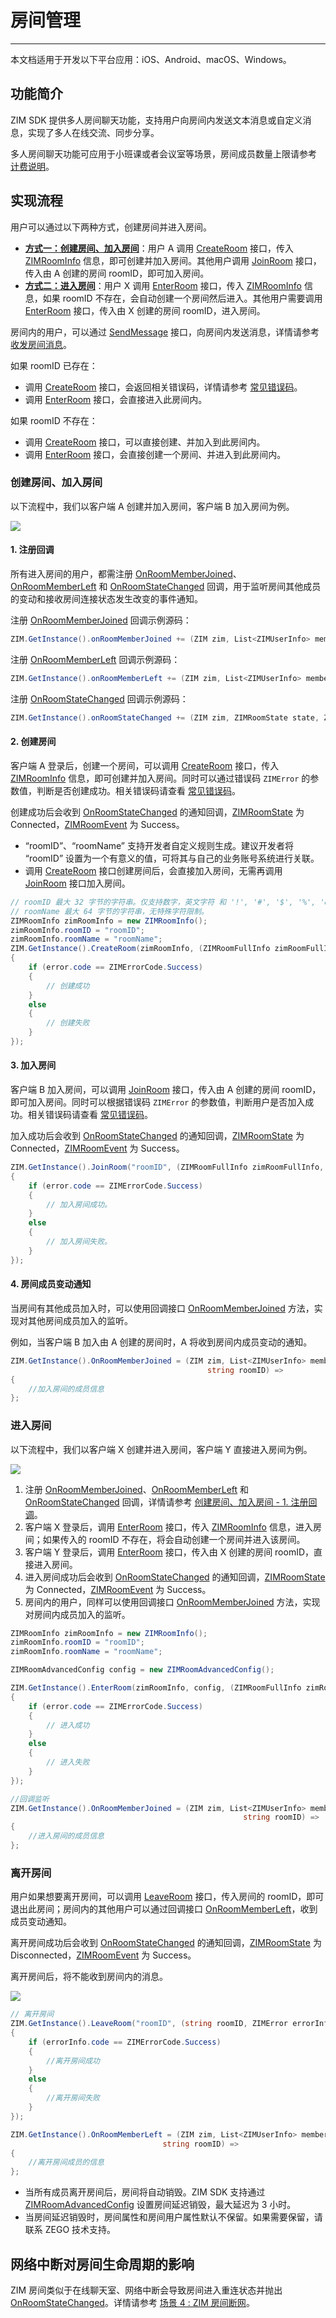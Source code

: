 # 房间管理

- - -

<Note title="说明">

本文档适用于开发以下平台应用：iOS、Android、macOS、Windows。
</Note>

## 功能简介

ZIM SDK 提供多人房间聊天功能，支持用户向房间内发送文本消息或自定义消息，实现了多人在线交流、同步分享。

多人房间聊天功能可应用于小班课或者会议室等场景，房间成员数量上限请参考 [计费说明](/zim-u3d/introduction/pricing)。


## 实现流程

用户可以通过以下两种方式，创建房间并进入房间。

- <b>[方式一：创建房间、加入房间](#创建房间加入房间)</b>：用户 A 调用 [CreateRoom](https://doc-zh.zego.im/article/api?doc=zim_API~cs_unity3d~class~ZIM#create-room) 接口，传入 [ZIMRoomInfo](https://doc-zh.zego.im/article/api?doc=zim_API~cs_unity3d~class~ZIMRoomInfo) 信息，即可创建并加入房间。其他用户调用 [JoinRoom](https://doc-zh.zego.im/article/api?doc=zim_API~cs_unity3d~class~ZIM#join-room) 接口，传入由 A 创建的房间 roomID，即可加入房间。
- <b>[方式二：进入房间](#进入房间)</b>：用户 X 调用 [EnterRoom](https://doc-zh.zego.im/article/api?doc=zim_API~cs_unity3d~class~ZIM#enter-room) 接口，传入 [ZIMRoomInfo](https://doc-zh.zego.im/article/api?doc=zim_API~cs_unity3d~class~ZIMRoomInfo) 信息，如果 roomID 不存在，会自动创建一个房间然后进入。其他用户需要调用 [EnterRoom](https://doc-zh.zego.im/article/api?doc=zim_API~cs_unity3d~class~ZIM#enter-room) 接口，传入由 X 创建的房间 roomID，进入房间。

房间内的用户，可以通过 [SendMessage](https://doc-zh.zego.im/article/api?doc=zim_API~cs_unity3d~class~ZIM#send-message) 接口，向房间内发送消息，详情请参考 [收发房间消息](/zim-u3d/send-and-receive-messages)。

<Note title="说明">

如果 roomID 已存在：

- 调用 [CreateRoom](https://doc-zh.zego.im/article/api?doc=zim_API~cs_unity3d~class~ZIM#create-room) 接口，会返回相关错误码，详情请参考 [常见错误码](/zim-u3d/sdk-error-codes/zim)。
- 调用 [EnterRoom](https://doc-zh.zego.im/article/api?doc=zim_API~cs_unity3d~class~ZIM#enter-room) 接口，会直接进入此房间内。

如果 roomID 不存在：

- 调用 [CreateRoom](https://doc-zh.zego.im/article/api?doc=zim_API~cs_unity3d~class~ZIM#create-room) 接口，可以直接创建、并加入到此房间内。
- 调用 [EnterRoom](https://doc-zh.zego.im/article/api?doc=zim_API~cs_unity3d~class~ZIM#enter-room) 接口，会直接创建一个房间、并进入到此房间内。
</Note>

### 创建房间、加入房间

以下流程中，我们以客户端 A 创建并加入房间，客户端 B 加入房间为例。

<Frame width="512" height="auto" caption=""><img src="https://doc-media.zego.im/sdk-doc/Pics/ZIM/Unity/CreateRoom3_new.jpg" /></Frame>

#### 1. 注册回调

所有进入房间的用户，都需注册 [OnRoomMemberJoined](https://doc-zh.zego.im/article/api?doc=zim_API~cs_unity3d~class~ZIMEventHandler#on-room-member-joined)、[OnRoomMemberLeft](https://doc-zh.zego.im/article/api?doc=zim_API~cs_unity3d~class~ZIMEventHandler#on-room-member-left) 和 [OnRoomStateChanged](https://doc-zh.zego.im/article/api?doc=zim_API~cs_unity3d~class~ZIMEventHandler#on-room-state-changed) 回调，用于监听房间其他成员的变动和接收房间连接状态发生改变的事件通知。

注册 [OnRoomMemberJoined](https://doc-zh.zego.im/article/api?doc=zim_API~cs_unity3d~class~ZIMEventHandler#on-room-member-joined) 回调示例源码：

```cs
ZIM.GetInstance().onRoomMemberJoined += (ZIM zim, List<ZIMUserInfo> memberList, string roomID) = {}
```

注册 [OnRoomMemberLeft](https://doc-zh.zego.im/article/api?doc=zim_API~cs_unity3d~class~ZIMEventHandler#on-room-member-left) 回调示例源码：

```cs
ZIM.GetInstance().onRoomMemberLeft += (ZIM zim, List<ZIMUserInfo> memberList, string roomID) => {};
```

注册 [OnRoomStateChanged](https://doc-zh.zego.im/article/api?doc=zim_API~cs_unity3d~class~ZIMEventHandler#on-room-state-changed) 回调示例源码：

```cs
ZIM.GetInstance().onRoomStateChanged += (ZIM zim, ZIMRoomState state, ZIMRoomEvent roomEvent, Dictionary<string, string> extendedData, string roomID) => {};
```

#### 2. 创建房间

客户端 A 登录后，创建一个房间，可以调用 [CreateRoom](https://doc-zh.zego.im/article/api?doc=zim_API~cs_unity3d~class~ZIM#create-room) 接口，传入 [ZIMRoomInfo](https://doc-zh.zego.im/article/api?doc=zim_API~cs_unity3d~class~ZIMRoomInfo) 信息，即可创建并加入房间。同时可以通过错误码 `ZIMError` 的参数值，判断是否创建成功。相关错误码请查看 [常见错误码](/zim-u3d/sdk-error-codes/zim)。

创建成功后会收到 [OnRoomStateChanged](https://doc-zh.zego.im/article/api?doc=zim_API~cs_unity3d~class~ZIMEventHandler#on-room-state-changed) 的通知回调，[ZIMRoomState](https://doc-zh.zego.im/article/api?doc=zim_API~cs_unity3d~enum~ZIMRoomState) 为 Connected，[ZIMRoomEvent](https://doc-zh.zego.im/article/api?doc=zim_API~cs_unity3d~enum~ZIMRoomEvent) 为 Success。

<Warning title="注意">

- “roomID”、“roomName” 支持开发者自定义规则生成。建议开发者将 “roomID” 设置为一个有意义的值，可将其与自己的业务账号系统进行关联。
- 调用 [CreateRoom](https://doc-zh.zego.im/article/api?doc=zim_API~cs_unity3d~class~ZIM#create-room) 接口创建房间后，会直接加入房间，无需再调用 [JoinRoom](https://doc-zh.zego.im/article/api?doc=zim_API~cs_unity3d~class~ZIM#join-room) 接口加入房间。
</Warning>

```cs
// roomID 最大 32 字节的字符串。仅支持数字，英文字符 和 '!', '#', '$', '%', '&', '(', ')', '+', '-', ':', ';', '<', '=', '.', '>', '?', '@', '[', ']', '^', '_', '{', '}', '|', '~'。
// roomName 最大 64 字节的字符串，无特殊字符限制。
ZIMRoomInfo zimRoomInfo = new ZIMRoomInfo();
zimRoomInfo.roomID = "roomID";
zimRoomInfo.roomName = "roomName";
ZIM.GetInstance().CreateRoom(zimRoomInfo, (ZIMRoomFullInfo zimRoomFullInfo, ZIMError error) =>
{
    if (error.code == ZIMErrorCode.Success)
    {
        // 创建成功
    }
    else
    {
        // 创建失败
    }
});
```

#### 3. 加入房间

客户端 B 加入房间，可以调用 [JoinRoom](https://doc-zh.zego.im/article/api?doc=zim_API~cs_unity3d~class~ZIM#join-room) 接口，传入由 A 创建的房间 roomID，即可加入房间。同时可以根据错误码 `ZIMError` 的参数值，判断用户是否加入成功。相关错误码请查看 [常见错误码](/zim-u3d/sdk-error-codes/zim)。

加入成功后会收到 [OnRoomStateChanged](https://doc-zh.zego.im/article/api?doc=zim_API~cs_unity3d~class~ZIMEventHandler#on-room-state-changed) 的通知回调，[ZIMRoomState](https://doc-zh.zego.im/article/api?doc=zim_API~cs_unity3d~enum~ZIMRoomState) 为 Connected，[ZIMRoomEvent](https://doc-zh.zego.im/article/api?doc=zim_API~cs_unity3d~enum~ZIMRoomEvent) 为 Success。

```cs
ZIM.GetInstance().JoinRoom("roomID", (ZIMRoomFullInfo zimRoomFullInfo, ZIMError error) =>
{
    if (error.code == ZIMErrorCode.Success)
    {
        // 加入房间成功。
    }
    else
    {
        // 加入房间失败。
    }
});
```

#### 4. 房间成员变动通知

当房间有其他成员加入时，可以使用回调接口 [OnRoomMemberJoined](https://doc-zh.zego.im/article/api?doc=zim_API~cs_unity3d~class~ZIMEventHandler#on-room-member-joined) 方法，实现对其他房间成员加入的监听。

例如，当客户端 B 加入由 A 创建的房间时，A 将收到房间内成员变动的通知。

```cs
ZIM.GetInstance().OnRoomMemberJoined = (ZIM zim, List<ZIMUserInfo> memberList,
                                            string roomID) =>
{
    //加入房间的成员信息
};
```

### 进入房间

以下流程中，我们以客户端 X 创建并进入房间，客户端 Y 直接进入房间为例。

<Frame width="512" height="auto" caption=""><img src="https://doc-media.zego.im/sdk-doc/Pics/ZIM/Unity/EnterRoom3_new.jpg" /></Frame>

1. 注册 [OnRoomMemberJoined](https://doc-zh.zego.im/article/api?doc=zim_API~cs_unity3d~class~ZIMEventHandler#on-room-member-joined)、[OnRoomMemberLeft](https://doc-zh.zego.im/article/api?doc=zim_API~cs_unity3d~class~ZIMEventHandler#on-room-member-left) 和 [OnRoomStateChanged](https://doc-zh.zego.im/article/api?doc=zim_API~cs_unity3d~class~ZIMEventHandler#on-room-state-changed) 回调，详情请参考 <a href="#callback">创建房间、加入房间 - 1. 注册回调</a>。
2. 客户端 X 登录后，调用 [EnterRoom](https://doc-zh.zego.im/article/api?doc=zim_API~cs_unity3d~class~ZIM#enter-room) 接口，传入 [ZIMRoomInfo](https://doc-zh.zego.im/article/api?doc=zim_API~cs_unity3d~class~ZIMRoomInfo) 信息，进入房间；如果传入的 roomID 不存在，将会自动创建一个房间并进入该房间。
3. 客户端 Y 登录后，调用 [EnterRoom](https://doc-zh.zego.im/article/api?doc=zim_API~cs_unity3d~class~ZIM#enter-room) 接口，传入由 X 创建的房间 roomID，直接进入房间。
4. 进入房间成功后会收到 [OnRoomStateChanged](https://doc-zh.zego.im/article/api?doc=zim_API~cs_unity3d~class~ZIMEventHandler#on-room-state-changed) 的通知回调，[ZIMRoomState](https://doc-zh.zego.im/article/api?doc=zim_API~cs_unity3d~enum~ZIMRoomState) 为 Connected，[ZIMRoomEvent](https://doc-zh.zego.im/article/api?doc=zim_API~cs_unity3d~enum~ZIMRoomEvent) 为 Success。
5. 房间内的用户，同样可以使用回调接口 [OnRoomMemberJoined](https://doc-zh.zego.im/article/api?doc=zim_API~cs_unity3d~class~ZIMEventHandler#on-room-member-joined) 方法，实现对房间内成员加入的监听。

```cs
ZIMRoomInfo zimRoomInfo = new ZIMRoomInfo();
zimRoomInfo.roomID = "roomID";
zimRoomInfo.roomName = "roomName";

ZIMRoomAdvancedConfig config = new ZIMRoomAdvancedConfig();

ZIM.GetInstance().EnterRoom(zimRoomInfo, config, (ZIMRoomFullInfo zimRoomFullInfo, ZIMError error) =>
{
    if (error.code == ZIMErrorCode.Success)
    {
        // 进入成功
    }
    else
    {
        // 进入失败
    }
});
```

```cs
//回调监听
ZIM.GetInstance().OnRoomMemberJoined = (ZIM zim, List<ZIMUserInfo> memberList,
                                                    string roomID) =>
{
    //进入房间的成员信息
};
```

### 离开房间

用户如果想要离开房间，可以调用 [LeaveRoom](https://doc-zh.zego.im/article/api?doc=zim_API~cs_unity3d~class~ZIM#leave-room) 接口，传入房间的 roomID，即可退出此房间；房间内的其他用户可以通过回调接口 [OnRoomMemberLeft](https://doc-zh.zego.im/article/api?doc=zim_API~cs_unity3d~class~ZIMEventHandler#on-room-member-left)，收到成员变动通知。

离开房间成功后会收到 [OnRoomStateChanged](https://doc-zh.zego.im/article/api?doc=zim_API~cs_unity3d~class~ZIMEventHandler#on-room-state-changed) 的通知回调，[ZIMRoomState](https://doc-zh.zego.im/article/api?doc=zim_API~cs_unity3d~enum~ZIMRoomState) 为 Disconnected，[ZIMRoomEvent](https://doc-zh.zego.im/article/api?doc=zim_API~cs_unity3d~enum~ZIMRoomEvent) 为 Success。

离开房间后，将不能收到房间内的消息。

<Frame width="512" height="auto" caption=""><img src="https://doc-media.zego.im/sdk-doc/Pics/ZIM/Unity/LeaveRoom3_new.jpg" /></Frame>

```cs
// 离开房间
ZIM.GetInstance().LeaveRoom("roomID", (string roomID, ZIMError errorInfo) =>
{
    if (errorInfo.code == ZIMErrorCode.Success)
    {
        //离开房间成功
    }
    else
    {
        //离开房间失败
    }
});
```

```cs
ZIM.GetInstance().OnRoomMemberLeft = (ZIM zim, List<ZIMUserInfo> memberList,
                                  string roomID) =>
{
    //离开房间成员的信息
};
```

<Note title="说明">

- 当所有成员离开房间后，房间将自动销毁。ZIM SDK 支持通过 [ZIMRoomAdvancedConfig](https://doc-zh.zego.im/article/api?doc=zim_API~cs_unity3d~class~ZIMRoomAdvancedConfig) 设置房间延迟销毁，最大延迟为 3 小时。
- 当房间延迟销毁时，房间属性和房间用户属性默认不保留。如果需要保留，请联系 ZEGO 技术支持。
</Note>


## 网络中断对房间生命周期的影响

ZIM 房间类似于在线聊天室、网络中断会导致房间进入重连状态并抛出 [OnRoomStateChanged](https://doc-zh.zego.im/article/api?doc=zim_API~cs_unity3d~class~ZIMEventHandler#on-room-state-changed)。详情请参考 [场景 4 : ZIM 房间断网](https://doc-zh.zego.im/faq/reconnect_zim?product=IM&platform=unity3d)。

